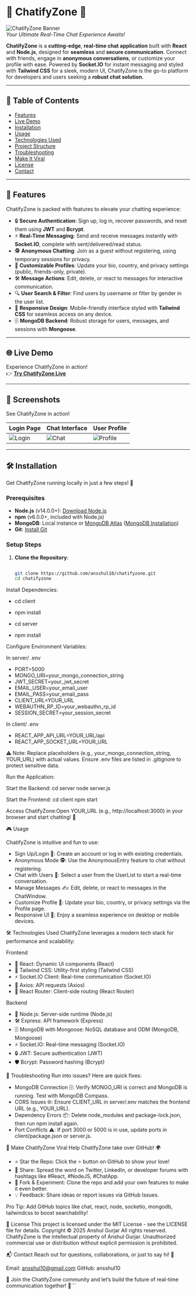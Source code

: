 # 🌟 ChatifyZone 🌟

![ChatifyZone Banner](https://via.placeholder.com/1200x400.png?text=ChatifyZone+-+Real-Time+Chat+App)  
*Your Ultimate Real-Time Chat Experience Awaits!*

**ChatifyZone** is a **cutting-edge**, **real-time chat application** built with **React** and **Node.js**, designed for **seamless** and **secure communication**. Connect with friends, engage in **anonymous conversations**, or customize your profile with ease. Powered by **Socket.IO** for instant messaging and styled with **Tailwind CSS** for a sleek, modern UI, ChatifyZone is the go-to platform for developers and users seeking a **robust chat solution**.

---

## 📖 Table of Contents

- [Features](#-features)
- [Live Demo](#-live-demo)
- [Installation](#-installation)
- [Usage](#-usage)
- [Technologies Used](#-technologies-used)
- [Project Structure](#-project-structure)
- [Troubleshooting](#-troubleshooting)
- [Make It Viral](#-make-chatifyzone-viral)
- [License](#-license)
- [Contact](#-contact)

---

## 🚀 Features

ChatifyZone is packed with features to elevate your chatting experience:

- 🔒 **Secure Authentication**: Sign up, log in, recover passwords, and reset them using **JWT** and **Bcrypt**.
- ⚡ **Real-Time Messaging**: Send and receive messages instantly with **Socket.IO**, complete with sent/delivered/read status.
- 🕵️ **Anonymous Chatting**: Join as a guest without registering, using temporary sessions for privacy.
- 🎨 **Customizable Profiles**: Update your bio, country, and privacy settings (public, friends-only, private).
- 🛠️ **Message Actions**: Edit, delete, or react to messages for interactive communication.
- 🔍 **User Search & Filter**: Find users by username or filter by gender in the user list.
- 📱 **Responsive Design**: Mobile-friendly interface styled with **Tailwind CSS** for seamless access on any device.
- 🗄️ **MongoDB Backend**: Robust storage for users, messages, and sessions with **Mongoose**.

---

## 🌐 Live Demo

Experience ChatifyZone in action!  
👉 **[Try ChatifyZone Live](https://chatifyzone.vercel.app/)**  

---

## 📸 Screenshots

See ChatifyZone in action!  

| **Login Page** | **Chat Interface** | **User Profile** |
|----------------|-------------------|------------------|
| ![Login](https://via.placeholder.com/300x200.png?text=Login+Page) | ![Chat](https://via.placeholder.com/300x200.png?text=Chat+Interface) | ![Profile](https://via.placeholder.com/300x200.png?text=User+Profile) |

---

## 🛠️ Installation

Get ChatifyZone running locally in just a few steps! 🚀

### Prerequisites
- **Node.js** (v14.0.0+): [Download Node.js](https://nodejs.org/)
- **npm** (v6.0.0+, included with Node.js)
- **MongoDB**: Local instance or [MongoDB Atlas](https://www.mongodb.com/cloud/atlas) ([MongoDB Installation](https://www.mongodb.com/docs/manual/installation/))
- **Git**: [Install Git](https://git-scm.com/downloads)

### Setup Steps
1. **Clone the Repository**:
   ```bash
   
   git clone https://github.com/ansshul10/chatifyzone.git
   cd chatifyzone
   
Install Dependencies:

- cd client
- npm install

- cd server
- npm install

Configure Environment Variables:

In server/ .env

- PORT=5000
- MONGO_URI=your_mongo_connection_string
- JWT_SECRET=your_jwt_secret
- EMAIL_USER=your_email_user
- EMAIL_PASS=your_email_pass
- CLIENT_URL=YOUR_URL
- WEBAUTHN_RP_ID=your_webauthn_rp_id
- SESSION_SECRET=your_session_secret


In client/ .env

- REACT_APP_API_URL=YOUR_URL/api
- REACT_APP_SOCKET_URL=YOUR_URL



⚠️ Note: Replace placeholders (e.g., your_mongo_connection_string, YOUR_URL) with actual values. Ensure .env files are listed in .gitignore to protect sensitive data.

Run the Application:

Start the Backend:
cd server
node server.js


Start the Frontend:
cd client
npm start

Access ChatifyZone:Open YOUR_URL (e.g., http://localhost:3000) in your browser and start chatting! 🎉

🎮 Usage

ChatifyZone is intuitive and fun to use:

- Sign Up/Login 🔑: Create an account or log in with existing credentials.
- Anonymous Mode 🕵️: Use the AnonymousEntry feature to chat without registering.
- Chat with Users 💬: Select a user from the UserList to start a real-time conversation.
- Manage Messages ✍️: Edit, delete, or react to messages in the ChatWindow.
- Customize Profile 🎨: Update your bio, country, or privacy settings via the Profile page.
- Responsive UI 📱: Enjoy a seamless experience on desktop or mobile devices.


🛠️ Technologies Used
ChatifyZone leverages a modern tech stack for performance and scalability:

Frontend

- 🌟 React: Dynamic UI components (React)
- 🎨 Tailwind CSS: Utility-first styling (Tailwind CSS)
- ⚡ Socket.IO Client: Real-time communication (Socket.IO)
- 📡 Axios: API requests (Axios)
- 🧭 React Router: Client-side routing (React Router)

Backend

- 🚀 Node.js: Server-side runtime (Node.js)
- 🛠️ Express: API framework (Express)
- 🗄️ MongoDB with Mongoose: NoSQL database and ODM (MongoDB, Mongoose)
- ⚡ Socket.IO: Real-time messaging (Socket.IO)
- 🔒 JWT: Secure authentication (JWT)
- 🛡️ Bcrypt: Password hashing (Bcrypt)

🔧 Troubleshooting
Run into issues? Here are quick fixes:

- MongoDB Connection 🗄️: Verify MONGO_URI is correct and MongoDB is running. Test with MongoDB Compass.
- CORS Issues 🌐: Ensure CLIENT_URL in server/.env matches the frontend URL (e.g., YOUR_URL).
- Dependency Errors 📦: Delete node_modules and package-lock.json, then run npm install again.
- Port Conflicts ⚠️: If port 3000 or 5000 is in use, update ports in client/package.json or server.js.


🚀 Make ChatifyZone Viral
Help ChatifyZone take over GitHub! 🌍

- ⭐ Star the Repo: Click the ⭐ button on GitHub to show your love!
- 📣 Share: Spread the word on Twitter, LinkedIn, or developer forums with hashtags like #React, #NodeJS, #ChatApp.
- 🍴 Fork & Experiment: Clone the repo and add your own features to make it even better.
- 💡 Feedback: Share ideas or report issues via GitHub Issues.
 
Pro Tip: Add GitHub topics like chat, react, node, socketio, mongodb, tailwindcss to boost searchability!

📜 License
This project is licensed under the MIT License - see the LICENSE file for details.
Copyright © 2025 Anshul Gurjar
All rights reserved. ChatifyZone is the intellectual property of Anshul Gurjar. Unauthorized commercial use or distribution without explicit permission is prohibited.

📬 Contact
Reach out for questions, collaborations, or just to say hi! 👋

Email: ansshul10@gmail.com
GitHub: ansshul10

🌟 Join the ChatifyZone community and let’s build the future of real-time communication together! 🌟```

